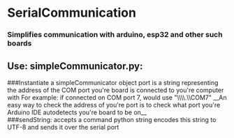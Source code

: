 # **SerialCommunication**
### __Simplifies communication with arduino, esp32 and other such boards__

## Use: simpleCommunicator.py:
<div>
###Instantiate a simpleCommunicator object 
port is a string representing the address of the COM port you're board is connected to you're computer with  
    For example: if connected on COM port 7, would use "\\\\.\\COM7"  
    __An easy way to check the address of you're port is to check what port you're Arduino IDE autodetects you're board to be on__  
<div>
###sendString:
accepts a command python string
encodes this string to UTF-8 and sends it over the serial port
</div>
<div>
    
</div>

